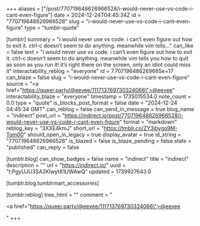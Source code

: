 +++
aliases = ["/post/770719648626966528/i-would-never-use-vs-code-i-cant-even-figure"]
date = 2024-12-24T04:45:34Z
id = "770719648626966528"
slug = "i-would-never-use-vs-code-i-cant-even-figure"
type = "tumblr-quote"

[tumblr]
summary = "i would never use vs code.  i can’t even figure out how to exit it.  ctrl-c doesn’t seem to do anything.  meanwhile vim tells..."
can_like = false
text = "i would never use vs code.  i can&rsquo;t even figure out how to exit it.  ctrl-c doesn&rsquo;t seem to do anything.  meanwhile vim tells you how to quit as soon as you run it!  it&rsquo;s right there on the screen, only an idiot could miss it"
interactability_reblog = "everyone"
id = 7.707196486269665e+17
can_blaze = false
slug = "i-would-never-use-vs-code-i-cant-even-figure"
source = "<a href=\"https://queer.party/@eevee/111713769730324066\">@eevee</a>"
interactability_blaze = "everyone"
timestamp = 1735015534.0
note_count = 0.0
type = "quote"
is_blocks_post_format = false
date = "2024-12-24 04:45:34 GMT"
can_reblog = false
can_send_in_message = true
blog_name = "indirect"
post_url = "https://indirect.io/post/770719648626966528/i-would-never-use-vs-code-i-cant-even-figure"
format = "markdown"
reblog_key = "3XXE4kmJ"
short_url = "https://tmblr.co/ZY3jbygo9M-Tqm00"
should_open_in_legacy = true
display_avatar = true
id_string = "770719648626966528"
is_blazed = false
is_blaze_pending = false
state = "published"
can_reply = false

[tumblr.blog]
can_show_badges = false
name = "indirect"
title = "indirect"
description = ""
url = "https://indirect.io/"
uuid = "t:PgyUJU3SA2Klwyt81UWAwQ"
updated = 1739927643.0

[tumblr.blog.tumblrmart_accessories]

[tumblr.reblog]
tree_html = ""
comment = "<p><a href=\"https://queer.party/@eevee/111713769730324066\">@eevee</a></p>"
+++
